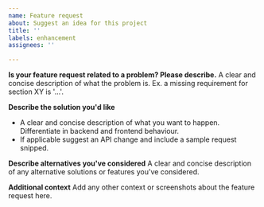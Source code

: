 ```yaml
---
name: Feature request
about: Suggest an idea for this project
title: ''
labels: enhancement
assignees: ''

---
```


**Is your feature request related to a problem? Please describe.**
A clear and concise description of what the problem is.
Ex. a missing requirement for section XY is '...'.

**Describe the solution you'd like**
- A clear and concise description of what you want to happen. Differentiate in backend and frontend behaviour.
- If applicable suggest an API change and include a sample request snipped.

**Describe alternatives you've considered**
A clear and concise description of any alternative solutions or features you've considered.

**Additional context**
Add any other context or screenshots about the feature request here.
